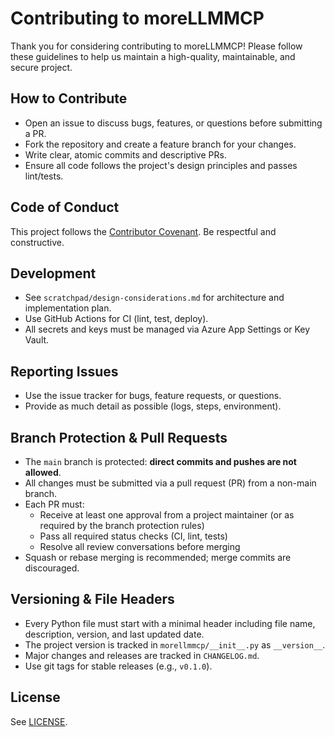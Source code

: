 # Contributing to moreLLMMCP

Thank you for considering contributing to moreLLMMCP! Please follow these guidelines to help us maintain a high-quality, maintainable, and secure project.

## How to Contribute
- Open an issue to discuss bugs, features, or questions before submitting a PR.
- Fork the repository and create a feature branch for your changes.
- Write clear, atomic commits and descriptive PRs.
- Ensure all code follows the project's design principles and passes lint/tests.

## Code of Conduct
This project follows the [Contributor Covenant](CODE_OF_CONDUCT.md). Be respectful and constructive.

## Development
- See `scratchpad/design-considerations.md` for architecture and implementation plan.
- Use GitHub Actions for CI (lint, test, deploy).
- All secrets and keys must be managed via Azure App Settings or Key Vault.

## Reporting Issues
- Use the issue tracker for bugs, feature requests, or questions.
- Provide as much detail as possible (logs, steps, environment).

## Branch Protection & Pull Requests
- The `main` branch is protected: **direct commits and pushes are not allowed**.
- All changes must be submitted via a pull request (PR) from a non-main branch.
- Each PR must:
  - Receive at least one approval from a project maintainer (or as required by the branch protection rules)
  - Pass all required status checks (CI, lint, tests)
  - Resolve all review conversations before merging
- Squash or rebase merging is recommended; merge commits are discouraged.

## Versioning & File Headers
- Every Python file must start with a minimal header including file name, description, version, and last updated date.
- The project version is tracked in `morellmmcp/__init__.py` as `__version__`.
- Major changes and releases are tracked in `CHANGELOG.md`.
- Use git tags for stable releases (e.g., `v0.1.0`).

## License
See [LICENSE](LICENSE).

